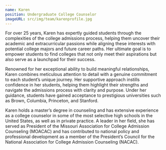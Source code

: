 ```yaml
---
name: Karen
position: Undergraduate College Counselor
imageURL: src/img/team/karenprofile.jpg
---
```


For over 25 years, Karen has expertly guided students through the complexities of the college
admissions process, helping them uncover their academic and extracurricular passions while
aligning these interests with potential college majors and future career paths. Her ultimate goal is
to empower students to find colleges that not only meet their aspirations but also serve as a
launchpad for their success.

Renowned for her exceptional ability to build meaningful relationships, Karen combines
meticulous attention to detail with a genuine commitment to each student’s unique journey. Her
supportive approach instills confidence in her students, helping them highlight their strengths
and navigate the admissions process with clarity and purpose. Under her guidance, students have
gained acceptance to prestigious universities such as Brown, Columbia, Princeton, and Stanford.

Karen holds a master’s degree in counseling and has extensive experience as a college counselor
in some of the most selective high schools in the United States, as well as in private practice. A
leader in her field, she has served as President of the Missouri Association for College
Admission Counseling (MOACAC) and has contributed to national policy and professional
development as a member of the President’s Council for the National Association for College
Admission Counseling (NACAC).